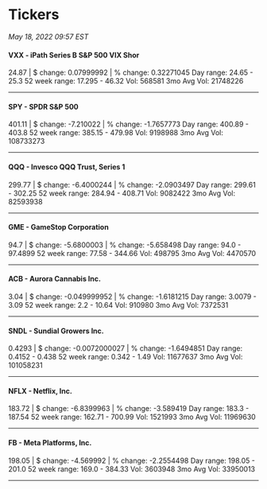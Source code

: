 # Tickers
*May 18, 2022 09:57 EST*

#### VXX - iPath Series B S&P 500 VIX Shor
24.87 | $ change: 0.07999992 | % change: 0.32271045
Day range: 24.65 - 25.3 52 week range: 17.295 - 46.32
Vol: 568581 3mo Avg Vol: 21748226

---

#### SPY - SPDR S&P 500
401.11 | $ change: -7.210022 | % change: -1.7657773
Day range: 400.89 - 403.8 52 week range: 385.15 - 479.98
Vol: 9198988 3mo Avg Vol: 108733273

---

#### QQQ - Invesco QQQ Trust, Series 1
299.77 | $ change: -6.4000244 | % change: -2.0903497
Day range: 299.61 - 302.25 52 week range: 284.94 - 408.71
Vol: 9082422 3mo Avg Vol: 82593938

---

#### GME - GameStop Corporation
94.7 | $ change: -5.6800003 | % change: -5.658498
Day range: 94.0 - 97.4899 52 week range: 77.58 - 344.66
Vol: 498795 3mo Avg Vol: 4470570

---

#### ACB - Aurora Cannabis Inc.
3.04 | $ change: -0.049999952 | % change: -1.6181215
Day range: 3.0079 - 3.09 52 week range: 2.2 - 10.64
Vol: 910980 3mo Avg Vol: 7372531

---

#### SNDL - Sundial Growers Inc.
0.4293 | $ change: -0.0072000027 | % change: -1.6494851
Day range: 0.4152 - 0.438 52 week range: 0.342 - 1.49
Vol: 11677637 3mo Avg Vol: 101058231

---

#### NFLX - Netflix, Inc.
183.72 | $ change: -6.8399963 | % change: -3.589419
Day range: 183.3 - 187.54 52 week range: 162.71 - 700.99
Vol: 1521993 3mo Avg Vol: 11969630

---

#### FB - Meta Platforms, Inc.
198.05 | $ change: -4.569992 | % change: -2.2554498
Day range: 198.05 - 201.0 52 week range: 169.0 - 384.33
Vol: 3603948 3mo Avg Vol: 33950013

---

